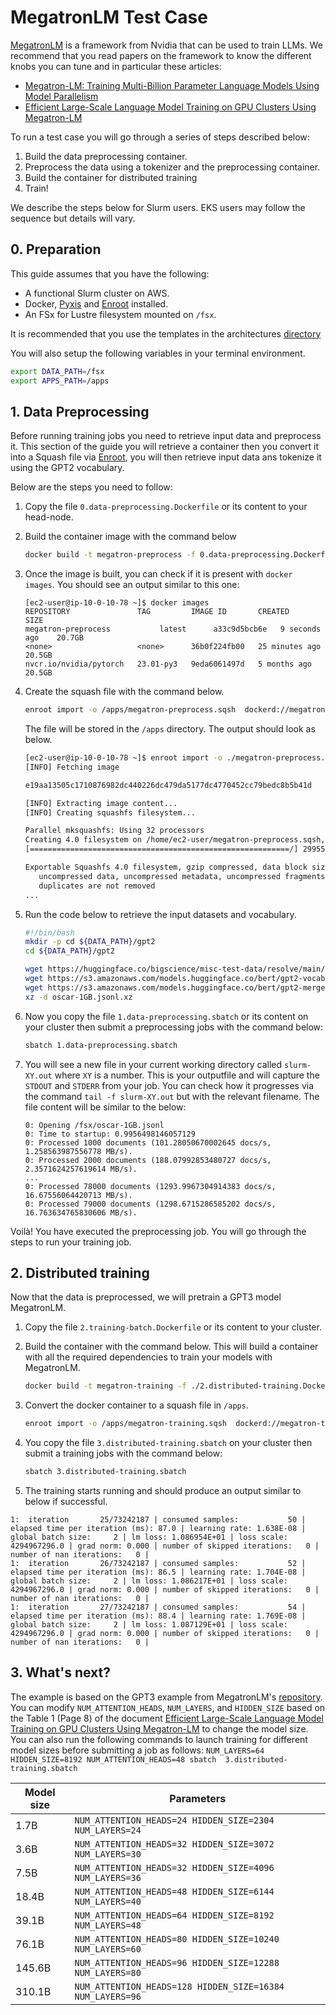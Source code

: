 # MegatronLM Test Case

[MegatronLM](https://github.com/NVIDIA/Megatron-LM) is a framework from Nvidia that can be used to train LLMs. We recommend that you read papers on the framework to know the different knobs you can tune and in particular these articles:

- [Megatron-LM: Training Multi-Billion Parameter Language Models Using Model Parallelism](https://arxiv.org/abs/1909.08053)
- [Efficient Large-Scale Language Model Training on GPU Clusters Using Megatron-LM](https://arxiv.org/abs/1909.08053)

To run a test case you will go through a series of steps described below:

1. Build the data preprocessing container.
2. Preprocess the data using a tokenizer and the preprocessing container.
3. Build the container for distributed training
4. Train!

We describe the steps below for Slurm users. EKS users may follow the sequence but details will vary.

## 0. Preparation

This guide assumes that you have the following:

- A functional Slurm cluster on AWS.
- Docker, [Pyxis](https://github.com/NVIDIA/pyxis) and [Enroot](https://github.com/NVIDIA/enroot) installed.
- An FSx for Lustre filesystem mounted on `/fsx`.

It is recommended that you use the templates in the architectures [directory](../../1.architectures)


You will also setup the following variables in your terminal environment.

```bash
export DATA_PATH=/fsx
export APPS_PATH=/apps
```


## 1. Data Preprocessing

Before running training jobs you need to retrieve input data and preprocess it. This section of the guide you will retrieve a container then you convert it into a Squash file via [Enroot](https://github.com/NVIDIA/enroot), you will then retrieve input data ans tokenize it using the GPT2 vocabulary.

Below are the steps you need to follow:

1. Copy the file `0.data-preprocessing.Dockerfile` or its content to your head-node.
2. Build the container image with the command below

   ```bash
   docker build -t megatron-preprocess -f 0.data-preprocessing.Dockerfile .
   ```

3. Once the image is built, you can check if it is present with `docker images`. You should see an output similar to this one:
   ```
   [ec2-user@ip-10-0-10-78 ~]$ docker images
   REPOSITORY               TAG         IMAGE ID       CREATED          SIZE
   megatron-preprocess           latest      a33c9d5bcb6e   9 seconds ago    20.7GB
   <none>                   <none>      36b0f224fb00   25 minutes ago   20.5GB
   nvcr.io/nvidia/pytorch   23.01-py3   9eda6061497d   5 months ago     20.5GB
   ```
4. Create the squash file with the command below.
   ```bash
   enroot import -o /apps/megatron-preprocess.sqsh  dockerd://megatron-preprocess:latest
   ```
   The file will be stored in the `/apps` directory. The output should look as below.

    ```bash
    [ec2-user@ip-10-0-10-78 ~]$ enroot import -o ./megatron-preprocess.sqsh  dockerd://megatron-preprocess:latest
    [INFO] Fetching image

    e19aa13505c1710876982dc440226dc479da5177dc4770452cc79bedc8b5b41d

    [INFO] Extracting image content...
    [INFO] Creating squashfs filesystem...

    Parallel mksquashfs: Using 32 processors
    Creating 4.0 filesystem on /home/ec2-user/megatron-preprocess.sqsh, block size 131072.
    [==========================================================/] 299550/299550 100%

    Exportable Squashfs 4.0 filesystem, gzip compressed, data block size 131072
       uncompressed data, uncompressed metadata, uncompressed fragments, uncompressed xattrs
       duplicates are not removed
    ...
    ```

5. Run the code below to retrieve the input datasets and vocabulary.

    ```bash
    #!/bin/bash
    mkdir -p cd ${DATA_PATH}/gpt2
    cd ${DATA_PATH}/gpt2

    wget https://huggingface.co/bigscience/misc-test-data/resolve/main/stas/oscar-1GB.jsonl.xz
    wget https://s3.amazonaws.com/models.huggingface.co/bert/gpt2-vocab.json
    wget https://s3.amazonaws.com/models.huggingface.co/bert/gpt2-merges.txt
    xz -d oscar-1GB.jsonl.xz
    ```

6. Now you copy the file `1.data-preprocessing.sbatch` or its content on your cluster then submit a preprocessing jobs with the command below:

    ```bash
    sbatch 1.data-preprocessing.sbatch
    ```

7. You will see a new file in your current working directory called `slurm-XY.out` where `XY` is a number. This is your outputfile and will capture the `STDOUT` and `STDERR` from your job. You can check how it progresses via the command `tail -f slurm-XY.out` but with the relevant filename. The file content will be similar to the below:

    ```
    0: Opening /fsx/oscar-1GB.jsonl
    0: Time to startup: 0.9956498146057129
    0: Processed 1000 documents (101.28050670002645 docs/s, 1.258563987556778 MB/s).
    0: Processed 2000 documents (188.07992853480727 docs/s, 2.3571624257619614 MB/s).
    ...
    0: Processed 78000 documents (1293.9967304914383 docs/s, 16.67556064420713 MB/s).
    0: Processed 79000 documents (1298.6715286585202 docs/s, 16.763634765830606 MB/s).
    ```

Voilà! You have executed the preprocessing job. You will go through the steps to run your training job.


## 2. Distributed training

Now that the data is preprocessed, we will pretrain a GPT3 model MegatronLM.


1. Copy the file `2.training-batch.Dockerfile` or its content to your cluster.
2. Build the container with the command below. This will build a container with all the required dependencies to train your models with MegatronLM.
    ```bash
    docker build -t megatron-training -f ./2.distributed-training.Dockerfile .
    ```
3. Convert the docker container to a squash file in `/apps`.
    ```bash
    enroot import -o /apps/megatron-training.sqsh  dockerd://megatron-training:latest
    ```
4. You copy the file `3.distributed-training.sbatch`  on your cluster then submit a training jobs with the command below:

    ```bash
    sbatch 3.distributed-training.sbatch
    ```
5. The training starts running and should produce an output similar to below if successful.


```
1:  iteration       25/73242187 | consumed samples:           50 | elapsed time per iteration (ms): 87.0 | learning rate: 1.638E-08 | global batch size:     2 | lm loss: 1.086954E+01 | loss scale: 4294967296.0 | grad norm: 0.000 | number of skipped iterations:   0 | number of nan iterations:   0 |
1:  iteration       26/73242187 | consumed samples:           52 | elapsed time per iteration (ms): 86.5 | learning rate: 1.704E-08 | global batch size:     2 | lm loss: 1.086217E+01 | loss scale: 4294967296.0 | grad norm: 0.000 | number of skipped iterations:   0 | number of nan iterations:   0 |
1:  iteration       27/73242187 | consumed samples:           54 | elapsed time per iteration (ms): 88.4 | learning rate: 1.769E-08 | global batch size:     2 | lm loss: 1.087129E+01 | loss scale: 4294967296.0 | grad norm: 0.000 | number of skipped iterations:   0 | number of nan iterations:   0 |
```

## 3. What's next?

The example is based on the GPT3 example from MegatronLM's [repository](https://github.com/NVIDIA/Megatron-LM/blob/main/examples/pretrain_gpt.sh). You can modify `NUM_ATTENTION_HEADS`, `NUM_LAYERS`, and `HIDDEN_SIZE`  based on the Table 1 (Page 8) of the document [Efficient Large-Scale Language Model Training on GPU Clusters Using Megatron-LM](https://arxiv.org/abs/2104.04473) to change the model size. You can also run the following commands to launch training for different model sizes before submitting a job as follows: `NUM_LAYERS=64 HIDDEN_SIZE=8192 NUM_ATTENTION_HEADS=48 sbatch  3.distributed-training.sbatch`

| Model size | Parameters                                                |
|------------|-----------------------------------------------------------|
| 1.7B       | `NUM_ATTENTION_HEADS=24 HIDDEN_SIZE=2304 NUM_LAYERS=24`   |
| 3.6B       | `NUM_ATTENTION_HEADS=32 HIDDEN_SIZE=3072 NUM_LAYERS=30`   |
| 7.5B       | `NUM_ATTENTION_HEADS=32 HIDDEN_SIZE=4096 NUM_LAYERS=36`   |
| 18.4B      | `NUM_ATTENTION_HEADS=48 HIDDEN_SIZE=6144 NUM_LAYERS=40`   |
| 39.1B      | `NUM_ATTENTION_HEADS=64 HIDDEN_SIZE=8192 NUM_LAYERS=48`   |
| 76.1B      | `NUM_ATTENTION_HEADS=80 HIDDEN_SIZE=10240 NUM_LAYERS=60`  |
| 145.6B     | `NUM_ATTENTION_HEADS=96 HIDDEN_SIZE=12288 NUM_LAYERS=80`  |
| 310.1B     | `NUM_ATTENTION_HEADS=128 HIDDEN_SIZE=16384 NUM_LAYERS=96` |

